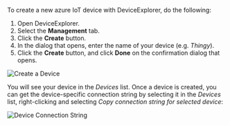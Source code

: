 To create a new azure IoT device with DeviceExplorer, do the following:

1. Open DeviceExplorer.
2. Select the __Management__ tab.
3. Click the __Create__ button. 
4. In the dialog that opens, enter the name of your device (e.g. _Thingy_). 
5. Click the __Create__ button, and click __Done__ on the confirmation dialog that opens.

![Create a Device]({{site.url}}/images/rpi2/rpi2_deviceexplorer02.png)

You will see your device in the _Devices_ list. Once a device is created, you can get the device-specific connection string by selecting it in the _Devices_ list, right-clicking and selecting _Copy connection string for selected device_:

![Device Connection String]({{site.url}}/images/rpi2/rpi2_deviceexplorer03.png)